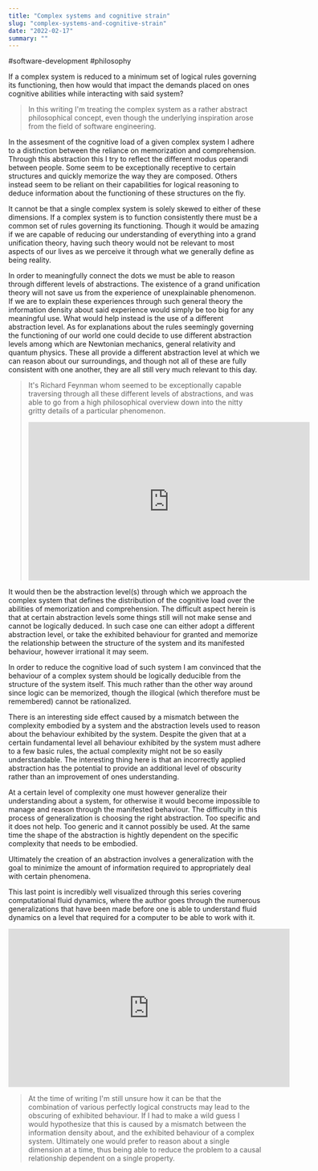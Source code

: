 ```yaml
---
title: "Complex systems and cognitive strain"
slug: "complex-systems-and-cognitive-strain"
date: "2022-02-17"
summary: ""
---
```


#software-development #philosophy

If a complex system is reduced to a minimum set of logical rules governing its functioning, then how would that impact the demands placed on ones cognitive abilities while interacting with said system?

> In this writing I'm treating the complex system as a rather abstract philosophical concept, even though the underlying inspiration arose from the field of software engineering.

In the assesment of the cognitive load of a given complex system I adhere to a distinction between the reliance on memorization and comprehension. Through this abstraction this I try to reflect the different modus operandi between people. Some seem to be exceptionally receptive to certain structures and quickly memorize the way they are composed. Others instead seem to be reliant on their capabilities for logical reasoning to deduce information about the functioning of these structures on the fly.

It cannot be that a single complex system is solely skewed to either of these dimensions. If a complex system is to function consistently there must be a common set of rules governing its functioning. Though it would be amazing if we are capable of reducing our understanding of everything into a grand unification theory, having such theory would not be relevant to most aspects of our lives as we perceive it through what we generally define as being reality.

In order to meaningfully connect the dots we must be able to reason through different levels of abstractions. The existence of a grand unification theory will not save us from the experience of unexplainable phenomenon. If we are to explain these experiences through such general theory the information density about said experience would simply be too big for any meaningful use. What would help instead is the use of a different abstraction level. As for explanations about the rules seemingly governing the functioning of our world one could decide to use different abstraction levels among which are Newtonian mechanics, general relativity and quantum physics. These all provide a different abstraction level at which we can reason about our surroundings, and though not all of these are fully consistent with one another, they are all still very much relevant to this day.

> It's Richard Feynman whom seemed to be exceptionally capable traversing through all these different levels of abstractions, and was able to go from a high philosophical overview down into the nitty gritty details of a particular phenomenon.
> <iframe width="560" height="315" src="https://www.youtube-nocookie.com/embed/36GT2zI8lVA" title="YouTube video player" frameborder="0" allow="accelerometer; autoplay; clipboard-write; encrypted-media; gyroscope; picture-in-picture" allowfullscreen></iframe>

It would then be the abstraction level(s) through which we approach the complex system that defines the distribution of the cognitive load over the abilities of memorization and comprehension. The difficult aspect herein is that at certain abstraction levels some things still will not make sense and cannot be logically deduced. In such case one can either adopt a different abstraction level, or take the exhibited behaviour for granted and memorize the relationship between the structure of the system and its manifested behaviour, however irrational it may seem. 

In order to reduce the cognitive load of such system I am convinced that the behaviour of a complex system should be logically deducible from the structure of the system itself. This much rather than the other way around since logic can be memorized, though the illogical (which therefore must be remembered) cannot be rationalized.

There is an interesting side effect caused by a mismatch between the complexity embodied by a system and the abstraction levels used to reason about the behaviour exhibited by the system. Despite the given that at a certain fundamental level all behaviour exhibited by the system must adhere to a few basic rules, the actual complexity might not be so easily understandable. The interesting thing here is that an incorrectly applied abstraction has the potential to provide an additional level of obscurity rather than an improvement of ones understanding.

At a certain level of complexity one must however generalize their understanding about a system, for otherwise it would become impossible to manage and reason through the manifested behaviour. The difficulty in this process of generalization is choosing the right abstraction. Too specific and it does not help. Too generic and it cannot possibly be used. At the same time the shape of the abstraction is hightly dependent on the specific complexity that needs to be embodied.

Ultimately the creation of an abstraction involves a generalization with the goal to minimize the amount of information required to appropriately deal with certain phenomena.

This last point is incredibly well visualized through this series covering computational fluid dynamics, where the author goes through the numerous generalizations that have been made before one is able to understand fluid dynamics on a level that required for a computer to be able to work with it.

<iframe width="560" height="315" src="https://www.youtube-nocookie.com/embed/MXs_vkc8hpY" title="YouTube video player" frameborder="0" allow="accelerometer; autoplay; clipboard-write; encrypted-media; gyroscope; picture-in-picture" allowfullscreen></iframe>

> At the time of writing I'm still unsure how it can be that the combination of various perfectly logical constructs may lead to the obscuring of exhibited behaviour. If I had to make a wild guess I would hypothesize that this is caused by a mismatch between the information density about, and the exhibited behaviour of a complex system. Ultimately one would prefer to reason about a single dimension at a time, thus being able to reduce the problem to a causal relationship dependent on a single property.

